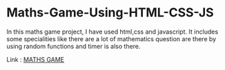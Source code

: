 # Maths-Game-Using-HTML-CSS-JS
In this maths game project, I have used html,css and javascript. It includes some specialities like there are a lot of mathematics question are there by using random functions and timer is also there.

Link : <a href="http://ayushproject.host20.uk/Project2/">MATHS GAME</a>
